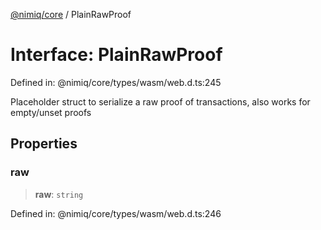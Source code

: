 [@nimiq/core](../globals.md) / PlainRawProof

# Interface: PlainRawProof

Defined in: @nimiq/core/types/wasm/web.d.ts:245

Placeholder struct to serialize a raw proof of transactions, also works for empty/unset proofs

## Properties

### raw

> **raw**: `string`

Defined in: @nimiq/core/types/wasm/web.d.ts:246
